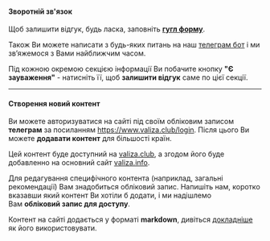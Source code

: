 

#### Зворотній зв'язок

Щоб залишити відгук, будь ласка, заповніть **[гугл форму](https://docs.google.com/forms/d/e/1FAIpQLSdpXmmPYhwo3HVKJnnvWDDAC9VZTUGx3dfd6Pps5EI655w4Kw/viewform)**.

Також Ви можете написати з будь-яких питань на наш [телеграм бот](https://t.me/ValizaInfoBot) і ми звʼяжемося з Вами найближчим часом.

<section>

Під кожною окремою секцією інформації Ви побачите кнопку **"Є зауваження"** - натисніть її, щоб **залишити відгук** саме по цієї секції.
</section>

***

#### Створення новий контент
Ви можете авторизуватися на сайті під своїм обліковим записом **телеграм** за посиланням https://www.valiza.club/login. Після цього Ви можете **додавати контент** для більшості країн.

Цей контент буде доступний на [valiza.club](www.valiza.club), а згодом його буде добавленно на основний сайт [valiza.info](www.valiza.info).

<section>

Для редагування специфічного контента (наприклад, загальні рекомендації) Вам знадобиться обліковий запис. Напишіть нам, коротко вказавши який контент Ви хотіли б додати, і ми надішлемо Вам **обліковий запис для доступу**.
</section>

Контент на сайті додається у форматі **markdown**, дивіться [докладніше](/article/0906cdd91842315362b002a06) як його використовувати.




